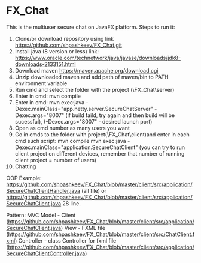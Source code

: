 # FX_Chat
This is the multiuser secure chat on JavaFX platform.
Steps to run it:
1. Clone/or download repository using link https://github.com/shpashkeev/FX_Chat.git 
2. Install java (8 version or less) link: https://www.oracle.com/technetwork/java/javase/downloads/jdk8-downloads-2133151.html
3. Download maven https://maven.apache.org/download.cgi
4. Unzip downloaded maven and add path of maven/bin to PATH environment variable
5. Run cmd and select the folder with the project (\\FX_Chat\server)
6. Enter in cmd: mvn compile 
7. Enter in cmd: mvn exec:java -Dexec.mainClass="app.netty.server.SecureChatServer" -Dexec.args="8007"
(if build faild, try again and then build will be sucessful), (-Dexec.args="8007" - desired launch port)
8. Open as cmd number as many users you want 
9. Go in cmds to the folder with project(\\FX_Chat\client)and enter in each cmd such script:
mvn compile
mvn exec:java -Dexec.mainClass="application.SecureChatClient"
(you can try to run client project on different devices, remember that number of running client project = number of users)
10. Chatting

OOP Example: https://github.com/shpashkeev/FX_Chat/blob/master/client/src/application/SecureChatClientHandler.java  (all file)
or https://github.com/shpashkeev/FX_Chat/blob/master/client/src/application/SecureChatClient.java 28 line.

Pattern: MVC 
Model - Client (https://github.com/shpashkeev/FX_Chat/blob/master/client/src/application/SecureChatClient.java)
View - FXML file (https://github.com/shpashkeev/FX_Chat/blob/master/client/src/ChatClient.fxml)
Controller - class Controller for fxml file (https://github.com/shpashkeev/FX_Chat/blob/master/client/src/application/SecureChatClientController.java)

